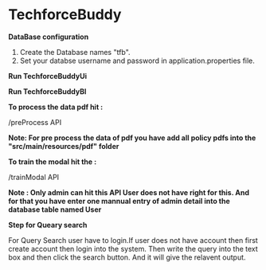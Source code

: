 # TechforceBuddy

**DataBase configuration**
1. Create the Database names "tfb".
2. Set your databse username and password in application.properties file.

**Run TechforceBuddyUi** 

**Run TechforceBuddyBl**

**To process the data pdf hit :** 

/preProcess API

**Note: For pre process the data of pdf you have add all policy pdfs into the "src/main/resources/pdf" folder**

**To train the modal hit the :**

/trainModal API

**Note : Only admin can hit this API User does not have right for this. And for that you have enter one mannual entry of admin detail into the database table named User**

**Step for Queary search**

 For Query Search user have to login.If user does not have account then first create account then login into the system.
 Then write the query into the text box and then click the search button. And it will give the relavent output.
